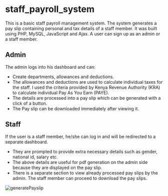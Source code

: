 # staff_payroll_system
This is a basic staff payroll management system. The system generates a pay slip containing personal and tax details of a staff member.
It was built using PHP, MySQL, JavaScript and Ajax.
A user can sign up as an admin or a staff member.
## Admin
The admin logs into his dashboard and can:
  *	Create departments, allowances and deductions. 
  *	The allowances and deductions are used to calculate individual taxes for the staff. I used the criteria provided by Kenya Revenue Authority (KRA) to calculate individual Pay As You Earn (PAYE).
  *	The details are processed into a pay slip which can be generated with a click of a button.
  *	The Pay slip can be downloaded immediately after viewing it.
## Staff
If the user is a staff member, he/she can log in and will be redirected to a separate dashboard. 
  *	They are prompted to provide extra necessary details such as gender, national id, salary etc. 
  *	The above details are useful for pdf generation on the admin side because they are displayed on the pay slip.
  *	There is a separate section to view already processed pay slips by the admin. The staff member can proceed to download the pay slips.


![generatePayslip](https://github.com/Fathyy/staff_payroll_system/assets/91678483/c197e41a-29ae-45de-90e6-bcca9b1baa3a)
